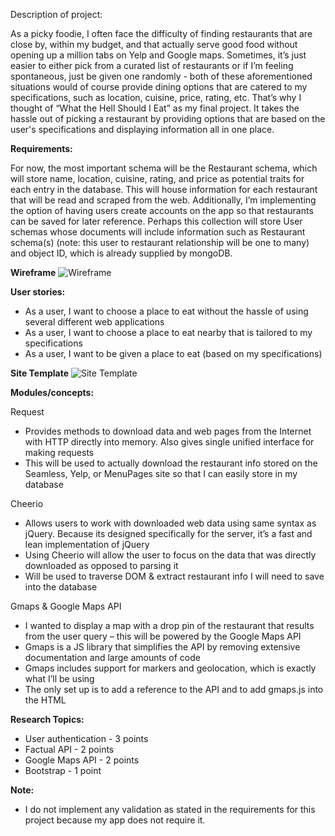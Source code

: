 </b>Description of project:</b>

As a picky foodie, I often face the difficulty of finding restaurants that are close by, within my budget, and that actually serve good food without opening up a million tabs on Yelp and Google maps. Sometimes, it’s just easier to either pick from a curated list of restaurants or if I’m feeling spontaneous, just be given one randomly - both of these aforementioned situations would of course provide dining options that are catered to my specifications, such as location, cuisine, price, rating, etc. That’s why I thought of “What the Hell Should I Eat” as my final project. It takes the hassle out of picking a restaurant by providing options that are based on the user's specifications and displaying information all in one place. 

<b>Requirements:</b>

For now, the most important schema will be the Restaurant schema, which will store name, location, cuisine, rating, and price as potential traits for each entry in the database. This will house information for each restaurant that will be read and scraped from the web. 
Additionally, I’m implementing the option of having users create accounts on the app so that restaurants can be saved for later reference. Perhaps this collection will store User schemas whose documents will include information such as Restaurant schema(s) (note: this user to restaurant relationship will be one to many) and object ID, which is already supplied by mongoDB.

<b>Wireframe</b>
![Wireframe](https://github.com/nyu-csci-ua-0480-002-fall-2015/ss6231-final-project/blob/master/wireframe.jpg)

<b>User stories:</b>
- As a user, I want to choose a place to eat without the hassle of using several different web applications
- As a user, I want to choose a place to eat nearby that is tailored to my specifications
- As a user, I want to be given a place to eat (based on my specifications)

<b>Site Template</b>
![Site Template](https://github.com/nyu-csci-ua-0480-002-fall-2015/ss6231-final-project/blob/master/template.png)

<b>Modules/concepts:</b>

Request
- Provides methods to download data and web pages from the Internet with HTTP directly into memory. Also gives single unified interface for making requests
- This will be used to actually download the restaurant info stored on the Seamless, Yelp, or MenuPages site so that I can easily store in my database

Cheerio
- Allows users to work with downloaded web data using same syntax as jQuery. Because its designed specifically for the server, it’s a fast and lean implementation of jQuery
- Using Cheerio will allow the user to focus on the data that was directly downloaded as opposed to parsing it
- Will be used to traverse DOM & extract restaurant info I will need to save into the database

Gmaps & Google Maps API
- I wanted to display a map with a drop pin of the restaurant that results from the user query – this will be powered by the Google Maps API
- Gmaps is a JS library that simplifies the API by removing extensive documentation and large amounts of code
- Gmaps includes support for markers and geolocation, which is exactly what I’ll be using
- The only set up is to add a reference to the API and to add gmaps.js into the HTML

<b>Research Topics:</b>
- User authentication - 3 points
- Factual API - 2 points
- Google Maps API - 2 points
- Bootstrap - 1 point

</b>**Note:**</b>
- I do not implement any validation as stated in the requirements for this project because my app does not require it.
